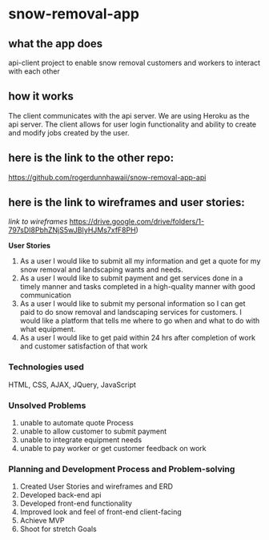 # snow-removal-app

## what the app does

api-client project to enable snow removal customers and workers to interact with each other

## how it works

The client communicates with the api server.  We are using Heroku as the api server.  The client allows for user login functionality and ability to create and modify jobs created by the user.

## here is the link to the other repo:
https://github.com/rogerdunnhawaii/snow-removal-app-api

## here is the link to wireframes and user stories:

*link to wireframes*
https://drive.google.com/drive/folders/1-797sDI8PbhZNjS5wJBIyHJMs7xfF8PH)

**User Stories**
1) As a user I would like to submit all my information and get a quote for my snow removal and landscaping wants and needs.
2) As a user I would like to submit payment and get services done in a timely manner and tasks completed in a high-quality manner with good communication
3) As a user I would like to submit my personal information so I can get paid to do snow removal and landscaping services for customers.  I would like a platform that tells me where to go when and what to do with what equipment.
4) As a user I would like to get paid within 24 hrs after completion of work and customer satisfaction of that work

### Technologies used

HTML, CSS, AJAX, JQuery, JavaScript

### Unsolved Problems

1) unable to automate quote Process
2) unable to allow customer to submit payment
3) unable to integrate equipment needs
4) unable to pay worker or get customer feedback on work

### Planning and Development Process and Problem-solving

1) Created User Stories and wireframes and ERD
2) Developed back-end api
3) Developed front-end functionality
4) Improved look and feel of front-end client-facing
5) Achieve MVP
6) Shoot for stretch Goals
